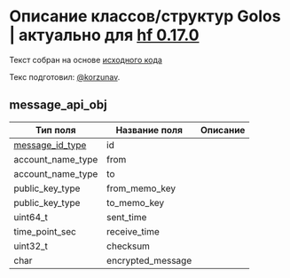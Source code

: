 # Описание классов/структур Golos | актуально для [hf 0.17.0](https://github.com/GolosChain/golos/releases/tag/v0.17.0)
Текст собран на основе [исходного кода](https://github.com/GolosChain/golos/tree/master/plugins/private_message/include/golos/plugins/private_message/private_message_objects.hpp)

Текс подготовил: [@korzunav](https://golos.io/@korzunav).

## message_api_obj


|Тип поля|Название поля|Описание|
|--------|-------------|--------|
|[message_id_type](message_id_type.md)|id||
|account_name_type|from||
|account_name_type|to||
|public_key_type|from_memo_key||
|public_key_type|to_memo_key||
|uint64_t|sent_time||
|time_point_sec|receive_time||
|uint32_t|checksum||
|char|encrypted_message||
